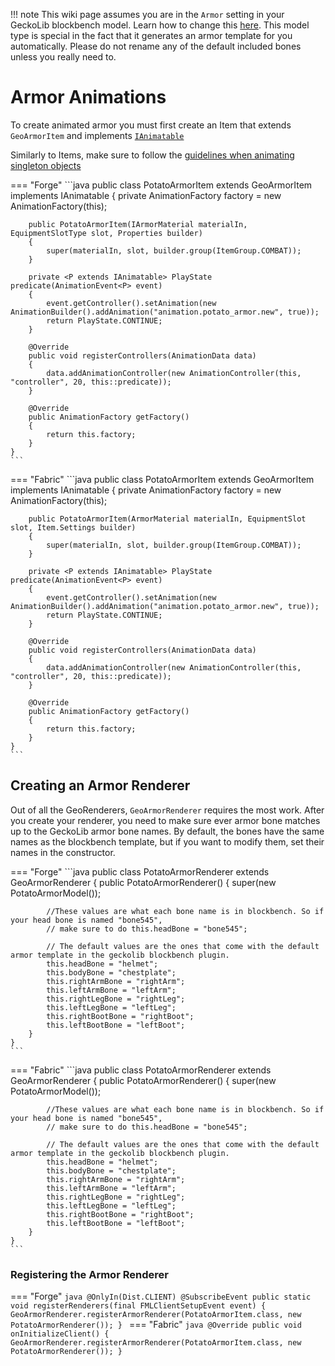 !!! note
    This wiki page assumes you are in the `Armor` setting in your GeckoLib blockbench model. Learn how to change this [here](../getting_started/#creating-a-model). This model type is special in the fact that it generates an armor template for you automatically. Please do not rename any of the default included bones unless you really need to.
    
# Armor Animations
To create animated armor you must first create an Item that extends `GeoArmorItem` and implements [`IAnimatable`](https://github.com/bernie-g/geckolib-core/blob/master/src/main/java/software/bernie/geckolib/core/IAnimatable.java)

Similarly to Items, make sure to follow the [guidelines when animating singleton objects](../item_animations/#the-singleton-issue)

=== "Forge"
    ```java
    public class PotatoArmorItem extends GeoArmorItem implements IAnimatable
    {
    	private AnimationFactory factory = new AnimationFactory(this);
    
    	public PotatoArmorItem(IArmorMaterial materialIn, EquipmentSlotType slot, Properties builder)
    	{
    		super(materialIn, slot, builder.group(ItemGroup.COMBAT));
    	}
    
    	private <P extends IAnimatable> PlayState predicate(AnimationEvent<P> event)
    	{
            event.getController().setAnimation(new AnimationBuilder().addAnimation("animation.potato_armor.new", true));
    	    return PlayState.CONTINUE;
    	}
    
    	@Override
    	public void registerControllers(AnimationData data)
    	{
    		data.addAnimationController(new AnimationController(this, "controller", 20, this::predicate));
    	}
    
    	@Override
    	public AnimationFactory getFactory()
    	{
    		return this.factory;
    	}
    }
    ```
=== "Fabric"
    ```java
    public class PotatoArmorItem extends GeoArmorItem implements IAnimatable 
    {
        private AnimationFactory factory = new AnimationFactory(this);
    
        public PotatoArmorItem(ArmorMaterial materialIn, EquipmentSlot slot, Item.Settings builder) 
        {
            super(materialIn, slot, builder.group(ItemGroup.COMBAT));
        }
    
    	private <P extends IAnimatable> PlayState predicate(AnimationEvent<P> event)
    	{
            event.getController().setAnimation(new AnimationBuilder().addAnimation("animation.potato_armor.new", true));
    	    return PlayState.CONTINUE;
    	}
    
        @Override
        public void registerControllers(AnimationData data) 
        {
            data.addAnimationController(new AnimationController(this, "controller", 20, this::predicate));
        }
    
        @Override
        public AnimationFactory getFactory() 
        {
            return this.factory;
        }
    }
    ```
    
    
## Creating an Armor Renderer

Out of all the GeoRenderers, `GeoArmorRenderer` requires the most work. After you create your renderer, you need to make sure ever armor bone matches up to the GeckoLib armor bone names. By default, the bones have the same names as the blockbench template, but if you want to modify them, set their names in the constructor.

=== "Forge"
    ```java
    public class PotatoArmorRenderer extends GeoArmorRenderer<PotatoArmorItem>
    {
    	public PotatoArmorRenderer()
    	{
    		super(new PotatoArmorModel());
    
    		//These values are what each bone name is in blockbench. So if your head bone is named "bone545", 
    		// make sure to do this.headBone = "bone545";
    		
    		// The default values are the ones that come with the default armor template in the geckolib blockbench plugin.
    		this.headBone = "helmet";
    		this.bodyBone = "chestplate";
    		this.rightArmBone = "rightArm";
    		this.leftArmBone = "leftArm";
    		this.rightLegBone = "rightLeg";
    		this.leftLegBone = "leftLeg";
    		this.rightBootBone = "rightBoot";
    		this.leftBootBone = "leftBoot";
    	}
    }
    ```

=== "Fabric"
    ```java
    public class PotatoArmorRenderer extends GeoArmorRenderer<PotatoArmorItem> 
    {
        public PotatoArmorRenderer() 
        {
            super(new PotatoArmorModel());
    
        	//These values are what each bone name is in blockbench. So if your head bone is named "bone545", 
        	// make sure to do this.headBone = "bone545";
        	
        	// The default values are the ones that come with the default armor template in the geckolib blockbench plugin.
            this.headBone = "helmet";
            this.bodyBone = "chestplate";
            this.rightArmBone = "rightArm";
            this.leftArmBone = "leftArm";
            this.rightLegBone = "rightLeg";
            this.leftLegBone = "leftLeg";
            this.rightBootBone = "rightBoot";
            this.leftBootBone = "leftBoot";
        }
    }
    ```
    
### Registering the Armor Renderer

=== "Forge"
    ```java
    @OnlyIn(Dist.CLIENT)
    @SubscribeEvent
    public static void registerRenderers(final FMLClientSetupEvent event)
    {
        GeoArmorRenderer.registerArmorRenderer(PotatoArmorItem.class, new PotatoArmorRenderer());
    }
    ```
=== "Fabric"
    ```java
    @Override
    public void onInitializeClient()
    {
        GeoArmorRenderer.registerArmorRenderer(PotatoArmorItem.class, new PotatoArmorRenderer());
    }
    ```